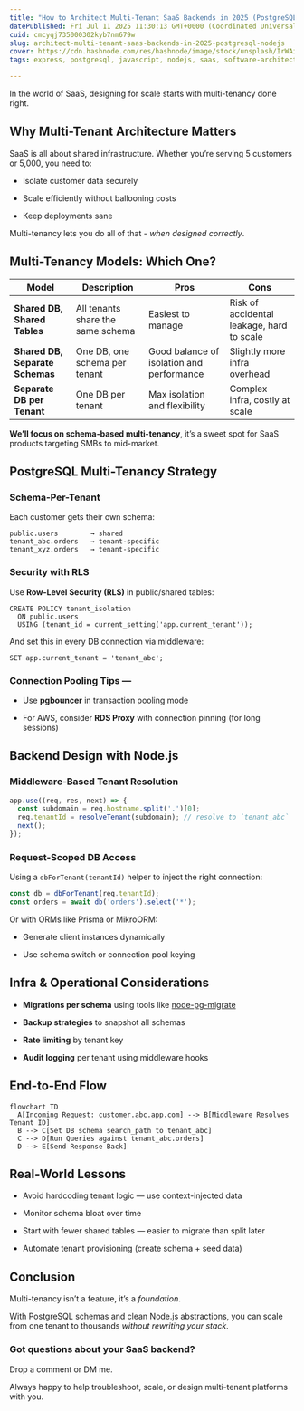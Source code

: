 ```yaml
---
title: "How to Architect Multi-Tenant SaaS Backends in 2025 (PostgreSQL + Node.js)"
datePublished: Fri Jul 11 2025 11:30:13 GMT+0000 (Coordinated Universal Time)
cuid: cmcyqj735000302kyb7nm679w
slug: architect-multi-tenant-saas-backends-in-2025-postgresql-nodejs
cover: https://cdn.hashnode.com/res/hashnode/image/stock/unsplash/IrWAiBKmqcM/upload/dd4a393940f25567cd8a3f6e067b54e3.jpeg
tags: express, postgresql, javascript, nodejs, saas, software-architecture, devtools, multitenancy, tech-leadership

---
```


In the world of SaaS, designing for scale starts with multi-tenancy done right.

## Why Multi-Tenant Architecture Matters

SaaS is all about shared infrastructure. Whether you’re serving 5 customers or 5,000, you need to:

* Isolate customer data securely
    
* Scale efficiently without ballooning costs
    
* Keep deployments sane
    

Multi-tenancy lets you do all of that - *when designed correctly*.

## Multi-Tenancy Models: Which One?

| **Model** | **Description** | **Pros** | **Cons** |
| --- | --- | --- | --- |
| **Shared DB, Shared Tables** | All tenants share the same schema | Easiest to manage | Risk of accidental leakage, hard to scale |
| **Shared DB, Separate Schemas** | One DB, one schema per tenant | Good balance of isolation and performance | Slightly more infra overhead |
| **Separate DB per Tenant** | One DB per tenant | Max isolation and flexibility | Complex infra, costly at scale |

**We’ll focus on schema-based multi-tenancy**, it’s a sweet spot for SaaS products targeting SMBs to mid-market.

## PostgreSQL Multi-Tenancy Strategy

### Schema-Per-Tenant

Each customer gets their own schema:

```pgsql
public.users        → shared
tenant_abc.orders   → tenant-specific
tenant_xyz.orders   → tenant-specific
```

### Security with RLS

Use **Row-Level Security (RLS)** in public/shared tables:

```pgsql
CREATE POLICY tenant_isolation
  ON public.users
  USING (tenant_id = current_setting('app.current_tenant'));
```

And set this in every DB connection via middleware:

```pgsql
SET app.current_tenant = 'tenant_abc';
```

### Connection Pooling Tips —

* Use **pgbouncer** in transaction pooling mode
    
* For AWS, consider **RDS Proxy** with connection pinning (for long sessions)
    

## Backend Design with Node.js

### Middleware-Based Tenant Resolution

```javascript
app.use((req, res, next) => {
  const subdomain = req.hostname.split('.')[0];
  req.tenantId = resolveTenant(subdomain); // resolve to `tenant_abc`
  next();
});
```

### Request-Scoped DB Access

Using a `dbForTenant(tenantId)` helper to inject the right connection:

```javascript
const db = dbForTenant(req.tenantId);
const orders = await db('orders').select('*');
```

Or with ORMs like Prisma or MikroORM:

* Generate client instances dynamically
    
* Use schema switch or connection pool keying
    

## Infra & Operational Considerations

* **Migrations per schema** using tools like [node-pg-migrate](https://github.com/salsita/node-pg-migrate)
    
* **Backup strategies** to snapshot all schemas
    
* **Rate limiting** by tenant key
    
* **Audit logging** per tenant using middleware hooks
    

## End-to-End Flow

```mermaid
flowchart TD
  A[Incoming Request: customer.abc.app.com] --> B[Middleware Resolves Tenant ID]
  B --> C[Set DB schema search_path to tenant_abc]
  C --> D[Run Queries against tenant_abc.orders]
  D --> E[Send Response Back]
```

## Real-World Lessons

* Avoid hardcoding tenant logic — use context-injected data
    
* Monitor schema bloat over time
    
* Start with fewer shared tables — easier to migrate than split later
    
* Automate tenant provisioning (create schema + seed data)
    

## Conclusion

Multi-tenancy isn’t a feature, it’s a *foundation*.

With PostgreSQL schemas and clean Node.js abstractions, you can scale from one tenant to thousands *without rewriting your stack*.

### Got questions about your SaaS backend?

Drop a comment or DM me.

Always happy to help troubleshoot, scale, or design multi-tenant platforms with you.